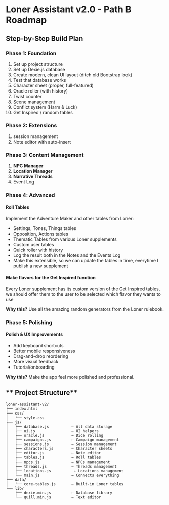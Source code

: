 # **Loner Assistant v2.0 - Path B Roadmap**

## **Step-by-Step Build Plan**

### **Phase 1: Foundation**
1. Set up project structure
2. Set up Dexie.js database
3. Create modern, clean UI layout (ditch old Bootstrap look)
4. Test that database works
6. Character sheet (proper, full-featured)
7. Oracle roller (with history)
8. Twist counter
9. Scene management
10. Conflict system (Harm & Luck)
11. Get Inspired / random tables

### **Phase 2: Extensions**
1. session management
2. Note editor with auto-insert

### **Phase 3: Content Management**

1. **NPC Manager**
2. **Location Manager**
3. **Narrative Threads**
4. Event Log


### **Phase 4: Advanced**

#### **Roll Tables**
Implement the Adventure Maker and other tables from Loner:
- Settings, Tones, Things tables
- Opposition, Actions tables
- Thematic Tables from various Loner supplements
- Custom user tables
- Quick roller with history
- Log the result both in the Notes and the Events Log
- Make this extensible, so we can update the tables in time, everytime I publish a new supplement

#### Make flavors for the Get Inspired function
Every Loner supplement has its custom version of the Get Inspired tables, we should offer them to the user to be selected which flavor they wants to use

**Why this?** Use all the amazing random generators from the Loner rulebook.

### **Phase 5: Polishing**

#### **Polish & UX Improvements**
- Add keyboard shortcuts
- Better mobile responsiveness
- Drag-and-drop reordering
- More visual feedback
- Tutorial/onboarding

**Why this?** Make the app feel more polished and professional.

## ** Project Structure**

```
loner-assistant-v2/
├── index.html
├── css/
│   └── style.css
├── js/
│   ├── database.js          ← All data storage
│   ├── ui.js                ← UI helpers
│   ├── oracle.js            ← Dice rolling
│   ├── campaigns.js         ← Campaign management
│   ├── sessions.js          ← Session management
│   ├── characters.js        ← Character sheets
│   ├── editor.js            ← Note editor
│   ├── tables.js            ← Roll tables
│   ├── npcs.js              ← NPCs management
│   ├── threads.js           ← Threads management
│   ├── locations.js          ← Locations management
│   └── main.js              ← Connects everything
├── data/
│   └── core-tables.js       ← Built-in Loner tables
└── lib/
    ├── dexie.min.js         ← Database library
    └── quill.min.js         ← Text editor
```



